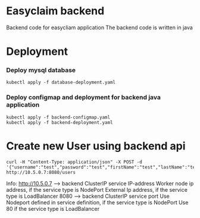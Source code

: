 # Easyclaim backend
Backend code for easycliam application
The backend code is written in java

# Deployment
### Deploy mysql database
```
kubectl apply -f database-deployment.yaml
```

### Deploy configmap and deployment for backend java application
```
kubectl apply -f backend-configmap.yaml
kubectl apply -f backend-deployment.yaml
```

# Create new User using backend api
```
curl -H "Content-Type: application/json" -X POST -d '{"username":"test","password":"test","firstName":"test","lastName":"test","age":23,"salary":12345}' http://10.5.0.7:8080/users
```

Info:
http://10.5.0.7 --> backend ClusterIP service IP-address
                    Worker node ip address, if the service type is NodePort
                    External Ip address, if the service type is LoadBalancer
8080 --> backend ClusterIP service port
         Use Nodeport defined in service definition, if the service type is NodePort
         Use 80 if the service type is LoadBalancer